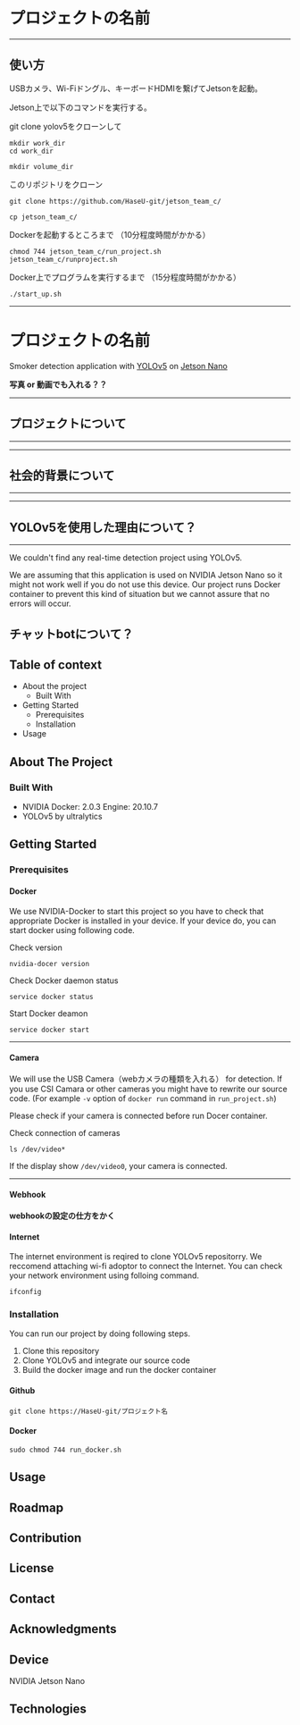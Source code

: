 # プロジェクトの名前  

<hr>

## 使い方

USBカメラ、Wi-Fiドングル、キーボードHDMIを繋げてJetsonを起動。

Jetson上で以下のコマンドを実行する。

git clone yolov5をクローンして  
```
mkdir work_dir
cd work_dir

mkdir volume_dir
```

このリポジトリをクローン
```
git clone https://github.com/HaseU-git/jetson_team_c/

cp jetson_team_c/
```

Dockerを起動するところまで
（10分程度時間がかかる）
```
chmod 744 jetson_team_c/run_project.sh
jetson_team_c/runproject.sh
```

Docker上でプログラムを実行するまで
（15分程度時間がかかる）
```
./start_up.sh

```
<hr>


# プロジェクトの名前

Smoker detection application with [YOLOv5](https://github.com/ultralytics/yolov5) on [Jetson Nano](https://www.nvidia.com/en-us/autonomous-machines/embedded-systems/jetson-nano/)  

**写真 or 動画でも入れる？？**  

<hr>

## プロジェクトについて

<hr>

<hr>

## 社会的背景について

<hr>


<hr>

## YOLOv5を使用した理由について？

<hr>

We couldn't find any real-time detection project using YOLOv5. 

We are assuming that this application is used on NVIDIA Jetson Nano so it might not work well if you do not use this device. Our project runs Docker container to prevent this kind of situation  but we cannot assure that no errors will occur.

## チャットbotについて？  

## Table of context
- About the project
	- Built With
- Getting Started
	- Prerequisites
	- Installation
- Usage


## About The Project

### Built With
- NVIDIA Docker: 2.0.3 Engine: 20.10.7
- YOLOv5 by ultralytics

## Getting Started

### Prerequisites

#### Docker

We use NVIDIA-Docker to start this project so you have to check that appropriate Docker is installed in your device. If your device do, you can start docker using following code.

Check version
```
nvidia-docer version
```

Check Docker daemon status

```
service docker status
```

Start Docker deamon
```
service docker start
```

<hr>

#### Camera

We will use the USB Camera（webカメラの種類を入れる） for detection. If you use CSI Camara or other cameras you might have to rewrite our source code. (For example `-v` option of `docker run` command in `run_project.sh`)  

Please check if your camera is connected before run Docer container.


Check connection of cameras
```
ls /dev/video*
```

If the display show `/dev/video0`, your camera is connected.

<hr>

#### Webhook

**webhookの設定の仕方をかく**

#### Internet

The internet environment is reqired to clone YOLOv5 repositorry. We reccomend attaching wi-fi adoptor to connect the Internet. You can check your network environment using folloing command.  

```
ifconfig
```

### Installation

You can run our project by doing following steps.

1. Clone this repository  
2. Clone YOLOv5 and integrate our source code
3. Build the docker image and run the docker container  

#### Github

```
git clone https://HaseU-git/プロジェクト名  

```

#### Docker

```
sudo chmod 744 run_docker.sh
```

#### 

## Usage

## Roadmap

## Contribution

## License

## Contact

## Acknowledgments

## Device

NVIDIA Jetson Nano

## Technologies

